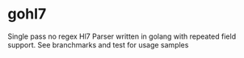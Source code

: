 # gohl7
Single pass no regex Hl7 Parser written in golang with repeated field support.
See branchmarks and test for usage samples 
